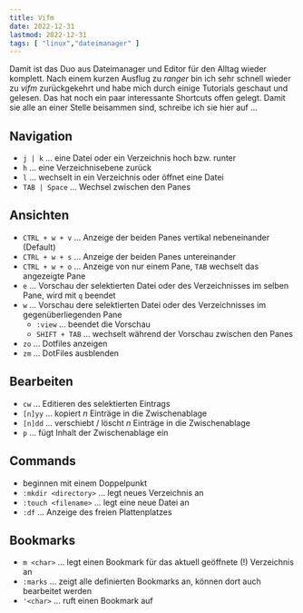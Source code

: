 ```yaml
---
title: Vifm
date: 2022-12-31
lastmod: 2022-12-31
tags: [ "linux","dateimanager" ]
---
```


Damit ist das Duo aus Dateimanager und Editor für den Alltag wieder 
komplett. Nach einem kurzen Ausflug zu _ranger_ bin ich sehr schnell 
wieder zu _vifm_ zurückgekehrt und habe mich durch einige Tutorials 
geschaut und gelesen. Das hat noch ein paar interessante Shortcuts offen 
gelegt. Damit sie alle an einer Stelle beisammen sind, schreibe ich 
sie hier auf ...

## Navigation

* ```j | k``` ... eine Datei oder ein Verzeichnis hoch bzw. runter
* ```h``` ... eine Verzeichnisebene zurück
* ```l``` ... wechselt in ein Verzeichnis oder öffnet eine Datei
* ```TAB | Space``` ... Wechsel zwischen den Panes

## Ansichten

* ```CTRL + w + v``` ... Anzeige der beiden Panes vertikal nebeneinander (Default)
* ```CTRL + w + s``` ... Anzeige der beiden Panes untereinander
* ```CTRL + w + o``` ... Anzeige von nur einem Pane, ```TAB``` wechselt das angezeigte Pane
* ```e``` ... Vorschau der selektierten Datei oder des Verzeichnisses im selben Pane, wird mit ```q``` beendet
* ```w``` ... Vorschau dere selektierten Datei oder des Verzeichnisses im gegenüberliegenden Pane
    * ```:view``` ... beendet die Vorschau
    * ```SHIFT + TAB``` ... wechselt während der Vorschau zwischen den Panes
* ```zo``` ... Dotfiles anzeigen
* ```zm``` ... DotFiles ausblenden

## Bearbeiten

* ```cw``` ... Editieren des selektierten Eintrags
* ```[n]yy``` ... kopiert _n_ Einträge in die Zwischenablage
* ```[n]dd``` ... verschiebt / löscht _n_ Einträge in die Zwischenablage
* ```p``` ... fügt Inhalt der Zwischenablage ein

## Commands

* beginnen mit einem Doppelpunkt
* ```:mkdir <directory>``` ... legt neues Verzeichnis an
* ```:touch <filename>``` ... legt eine neue Datei an
* ```:df``` ... Anzeige des freien Plattenplatzes

## Bookmarks

* ```m <char>``` ... legt einen Bookmark für das aktuell geöffnete (!) Verzeichnis an
* ```:marks``` ... zeigt alle definierten Bookmarks an, können dort auch bearbeitet werden
* ```'<char>``` ... ruft einen Bookmark auf


